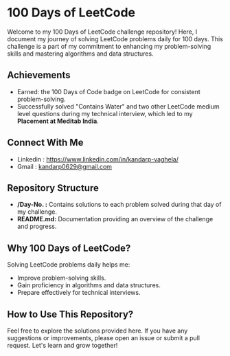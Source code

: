 # 100 Days of LeetCode

Welcome to my 100 Days of LeetCode challenge repository! Here, I document my journey of solving LeetCode problems daily for 100 days. This challenge is a part of my commitment to enhancing my problem-solving skills and mastering algorithms and data structures.

## Achievements

- Earned: the 100 Days of Code badge on LeetCode for consistent problem-solving.
- Successfully solved "Contains Water" and two other  LeetCode medium level questions during my technical interview, which led to my **Placement at Meditab India**.

## Connect With Me 
- Linkedin : https://www.linkedin.com/in/kandarp-vaghela/
- Gmail : kandarp0629@gmail.com
  
## Repository Structure

- **/Day-No. :** Contains solutions to each problem solved during that day of my challenge.
- **README.md:** Documentation providing an overview of the challenge and progress.

## Why 100 Days of LeetCode?

Solving LeetCode problems daily helps me:
- Improve problem-solving skills.
- Gain proficiency in algorithms and data structures.
- Prepare effectively for technical interviews.

## How to Use This Repository?

Feel free to explore the solutions provided here. If you have any suggestions or improvements, please open an issue or submit a pull request. Let's learn and grow together!
